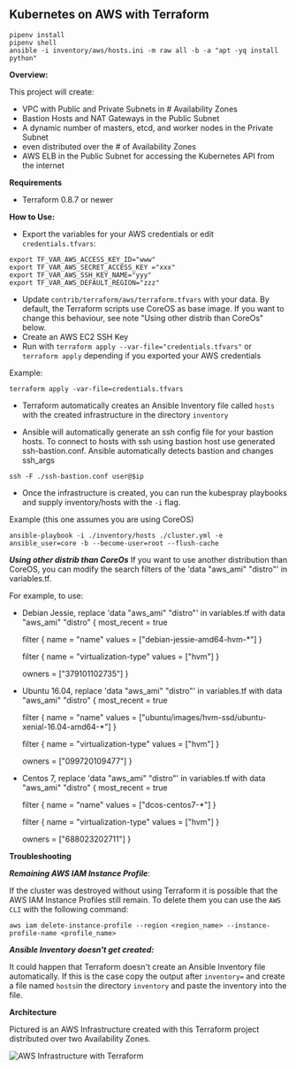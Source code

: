 ## Kubernetes on AWS with Terraform

```
pipenv install
pipenv shell
ansible -i inventory/aws/hosts.ini -m raw all -b -a "apt -yq install python"
```

**Overview:**

This project will create:
* VPC with Public and Private Subnets in # Availability Zones
* Bastion Hosts and NAT Gateways in the Public Subnet
* A dynamic number of masters, etcd, and worker nodes in the Private Subnet
 * even distributed over the # of Availability Zones
* AWS ELB in the Public Subnet for accessing the Kubernetes API from the internet

**Requirements**
- Terraform 0.8.7 or newer

**How to Use:**

- Export the variables for your AWS credentials or edit `credentials.tfvars`:

```
export TF_VAR_AWS_ACCESS_KEY_ID="www"
export TF_VAR_AWS_SECRET_ACCESS_KEY ="xxx"
export TF_VAR_AWS_SSH_KEY_NAME="yyy"
export TF_VAR_AWS_DEFAULT_REGION="zzz"
```
- Update `contrib/terraform/aws/terraform.tfvars` with your data. By default, the Terraform scripts use CoreOS as base image. If you want to change this behaviour, see note "Using other distrib than CoreOs" below.
- Create an AWS EC2 SSH Key
- Run with `terraform apply --var-file="credentials.tfvars"` or `terraform apply` depending if you exported your AWS credentials

Example:
```commandline
terraform apply -var-file=credentials.tfvars
```

- Terraform automatically creates an Ansible Inventory file called `hosts` with the created infrastructure in the directory `inventory`

- Ansible will automatically generate an ssh config file for your bastion hosts. To connect to hosts with ssh using bastion host use generated ssh-bastion.conf.
  Ansible automatically detects bastion and changes ssh_args  
```commandline
ssh -F ./ssh-bastion.conf user@$ip
```

- Once the infrastructure is created, you can run the kubespray playbooks and supply inventory/hosts with the `-i` flag.

Example (this one assumes you are using CoreOS)
```commandline
ansible-playbook -i ./inventory/hosts ./cluster.yml -e ansible_user=core -b --become-user=root --flush-cache
```
***Using other distrib than CoreOs***
If you want to use another distribution than CoreOS, you can modify the search filters of the 'data "aws_ami" "distro"' in variables.tf.

For example, to use:
- Debian Jessie, replace 'data "aws_ami" "distro"' in variables.tf with
data "aws_ami" "distro" {
  most_recent = true

  filter {
    name   = "name"
    values = ["debian-jessie-amd64-hvm-*"]
  }

  filter {
    name   = "virtualization-type"
    values = ["hvm"]
  }

  owners = ["379101102735"]
}

- Ubuntu 16.04, replace 'data "aws_ami" "distro"' in variables.tf with
data "aws_ami" "distro" {
  most_recent = true

  filter {
    name   = "name"
    values = ["ubuntu/images/hvm-ssd/ubuntu-xenial-16.04-amd64-*"]
  }

  filter {
    name   = "virtualization-type"
    values = ["hvm"]
  }

  owners = ["099720109477"]
}

- Centos 7, replace 'data "aws_ami" "distro"' in variables.tf with
data "aws_ami" "distro" {
  most_recent = true

  filter {
    name   = "name"
    values = ["dcos-centos7-*"]
  }

  filter {
    name   = "virtualization-type"
    values = ["hvm"]
  }

  owners = ["688023202711"]
}

**Troubleshooting**

***Remaining AWS IAM Instance Profile***:

If the cluster was destroyed without using Terraform it is possible that
the AWS IAM Instance Profiles still remain. To delete them you can use
the `AWS CLI` with the following command:
```
aws iam delete-instance-profile --region <region_name> --instance-profile-name <profile_name>
```

***Ansible Inventory doesn't get created:***

It could happen that Terraform doesn't create an Ansible Inventory file automatically. If this is the case copy the output after `inventory=` and create a file named `hosts`in the directory `inventory` and paste the inventory into the file.

**Architecture**

Pictured is an AWS Infrastructure created with this Terraform project distributed over two Availability Zones.

![AWS Infrastructure with Terraform  ](docs/aws_kubespray.png)
